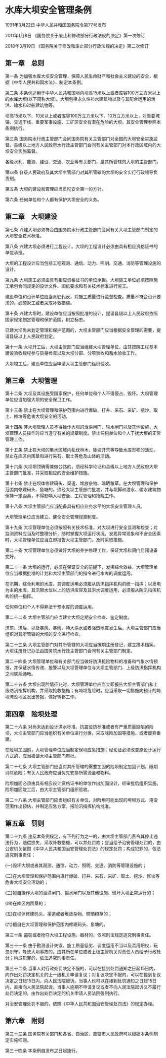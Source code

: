 # 水库大坝安全管理条例

1991年3月22日 中华人民共和国国务院令第77号发布

2011年1月8日 《国务院关于废止和修改部分行政法规的决定》第一次修订

2018年3月19日 《国务院关于修改和废止部分行政法规的决定》第二次修订

<!-- INFO END -->

## 第一章　总则

第一条 为加强水库大坝安全管理，保障人民生命财产和社会主义建设的安全，根据《中华人民共和国水法》，制定本条例。

第二条 本条例适用于中华人民共和国境内坝高15米以上或者库容100万立方米以上的水库大坝(以下简称大坝)。大坝包括永久性挡水建筑物以及与其配合运用的泄洪、输水和过船建筑物等。

坝高15米以下、10米以上或者库容100万立方米以下、10万立方米以上，对重要城镇、交通干线、重要军事设施、工矿区安全有潜在危险的大坝，其安全管理参照本条例执行。

第三条 国务院水行政主管部门会同国务院有关主管部门对全国的大坝安全实施监督。县级以上地方人民政府水行政主管部门会同有关主管部门对本行政区域内的大坝安全实施监督。

各级水利、能源、建设、交通、农业等有关部门，是其所管辖的大坝的主管部门。

第四条 各级人民政府及其大坝主管部门对其所管辖的大坝的安全实行行政领导负责制。

第五条 大坝的建设和管理应当贯彻安全第一的方针。

第六条 任何单位和个人都有保护大坝安全的义务。

## 第二章　大坝建设

第七条 兴建大坝必须符合由国务院水行政主管部门会同有关大坝主管部门制定的大坝安全技术标准。

第八条 兴建大坝必须进行工程设计。大坝的工程设计必须由具有相应资格证书的单位承担。

大坝的工程设计应当包括工程观测、通信、动力、照明、交通、消防等管理设施的设计。

第九条 大坝施工必须由具有相应资格证书的单位承担。大坝施工单位必须按照施工承包合同规定的设计文件、图纸要求和有关技术标准进行施工。

建设单位和设计单位应当派驻代表，对施工质量进行监督检查。质量不符合设计要求的，必须返工或者采取补救措施。

第十条 兴建大坝时，建设单位应当按照批准的设计，提请县级以上人民政府依照国家规定划定管理和保护范围，树立标志。

已建大坝尚未划定管理和保护范围的，大坝主管部门应当根据安全管理的需要，提请县级以上人民政府划定。

第十一条 大坝开工后，大坝主管部门应当组建大坝管理单位，由其按照工程基本建设验收规程参与质量检查以及大坝分部、分项验收和蓄水验收工作。

大坝竣工后，建设单位应当申请大坝主管部门组织验收。

## 第三章　大坝管理

第十二条 大坝及其设施受国家保护，任何单位和个人不得侵占、毁坏。大坝管理单位应当加强大坝的安全保卫工作。

第十三条 禁止在大坝管理和保护范围内进行爆破、打井、采石、采矿、挖沙、取土、修坟等危害大坝安全的活动。

第十四条 非大坝管理人员不得操作大坝的泄洪闸门、输水闸门以及其他设施，大坝管理人员操作时应当遵守有关的规章制度。禁止任何单位和个人干扰大坝的正常管理工作。

第十五条 禁止在大坝的集水区域内乱伐林木、陡坡开荒等导致水库淤积的活动。禁止在库区内围垦和进行采石、取土等危及山体的活动。

第十六条 大坝坝顶确需兼做公路的，须经科学论证和县级以上地方人民政府大坝主管部门批准，并采取相应的安全维护措施。

第十七条 禁止在坝体修建码头、渠道、堆放杂物、晾晒粮草。在大坝管理和保护范围内修建码头、鱼塘的，须经大坝主管部门批准，并与坝脚和泄水、输水建筑物保持一定距离，不得影响大坝安全、工程管理和抢险工作。

第十八条 大坝主管部门应当配备具有相应业务水平的大坝安全管理人员。

大坝管理单位应当建立、健全安全管理规章制度。

第十九条 大坝管理单位必须按照有关技术标准，对大坝进行安全监测和检查；对监测资料应当及时整理分析，随时掌握大坝运行状况。发现异常现象和不安全因素时，大坝管理单位应当立即报告大坝主管部门，及时采取措施。

第二十条 大坝管理单位必须做好大坝的养护修理工作，保证大坝和闸门启闭设备完好。

第二十一条 大坝的运行，必须在保证安全的前提下，发挥综合效益。大坝管理单位应当根据批准的计划和大坝主管部门的指令进行水库的调度运用。

在汛期，综合利用的水库，其调度运用必须服从防汛指挥机构的统一指挥；以发电为主的水库，其汛限水位以上的防洪库容及其洪水调度运用，必须服从防汛指挥机构的统一指挥。

任何单位和个人不得非法干预水库的调度运用。

第二十二条 大坝主管部门应当建立大坝定期安全检查、鉴定制度。

汛前、汛后，以及暴风、暴雨、特大洪水或者强烈地震发生后，大坝主管部门应当组织对其所管辖的大坝的安全进行检查。

第二十三条 大坝主管部门对其所管辖的大坝应当按期注册登记，建立技术档案。大坝注册登记办法由国务院水行政主管部门会同有关主管部门制定。

第二十四条 大坝管理单位和有关部门应当做好防汛抢险物料的准备和气象水情预报，并保证水情传递、报警以及大坝管理单位与大坝主管部门、上级防汛指挥机构之间联系通畅。

第二十五条 大坝出现险情征兆时，大坝管理单位应当立即报告大坝主管部门和上级防汛指挥机构，并采取抢救措施；有垮坝危险时，应当采取一切措施向预计的垮坝淹没地区发出警报，做好转移工作。

## 第四章　险坝处理

第二十六条 对尚未达到设计洪水标准、抗震设防标准或者有严重质量缺陷的险坝，大坝主管部门应当组织有关单位进行分类，采取除险加固等措施，或者废弃重建。

在险坝加固前，大坝管理单位应当制定保坝应急措施；经论证必须改变原设计运行方式的，应当报请大坝主管部门审批。

第二十七条 大坝主管部门应当对其所管辖的需要加固的险坝制定加固计划，限期消除危险；有关人民政府应当优先安排所需资金和物料。

险坝加固必须由具有相应设计资格证书的单位作出加固设计，经审批后组织实施。险坝加固竣工后，由大坝主管部门组织验收。

第二十八条 大坝主管部门应当组织有关单位，对险坝可能出现的垮坝方式、淹没范围作出预估，并制定应急方案，报防汛指挥机构批准。

## 第五章　罚则

第二十九条 违反本条例规定，有下列行为之一的，由大坝主管部门责令其停止违法行为，赔偿损失，采取补救措施，可以并处罚款；应当给予治安管理处罚的，由公安机关依照《中华人民共和国治安管理处罚法》的规定处罚；构成犯罪的，依法追究刑事责任：

(一)毁坏大坝或者其观测、通信、动力、照明、交通、消防等管理设施的；

(二)在大坝管理和保护范围内进行爆破、打井、采石、采矿、取土、挖沙、修坟等危害大坝安全活动的；

(三)擅自操作大坝的泄洪闸门、输水闸门以及其他设施，破坏大坝正常运行的；

(四)在库区内围垦的；

(五)在坝体修建码头、渠道或者堆放杂物、晾晒粮草的；

(六)擅自在大坝管理和保护范围内修建码头、鱼塘的。

第三十条 盗窃或者抢夺大坝工程设施、器材的，依照刑法规定追究刑事责任。

第三十一条 由于勘测设计失误、施工质量低劣、调度运用不当以及滥用职权，玩忽职守，导致大坝事故的，由其所在单位或者上级主管机关对责任人员给予行政处分；构成犯罪的，依法追究刑事责任。

第三十二条 当事人对行政处罚决定不服的，可以在接到处罚通知之日起15日内，向作出处罚决定机关的上一级机关申请复议；对复议决定不服的，可以在接到复议决定之日起15日内，向人民法院起诉。当事人也可以在接到处罚通知之日起15日内，直接向人民法院起诉。当事人逾期不申请复议或者不向人民法院起诉又不履行处罚决定的，由作出处罚决定的机关申请人民法院强制执行。

对治安管理处罚不服的，依照《中华人民共和国治安管理处罚法》的规定办理。

## 第六章　附则

第三十三条 国务院有关部门和各省、自治区、直辖市人民政府可以根据本条例制定实施细则。

第三十四条 本条例自发布之日起施行。